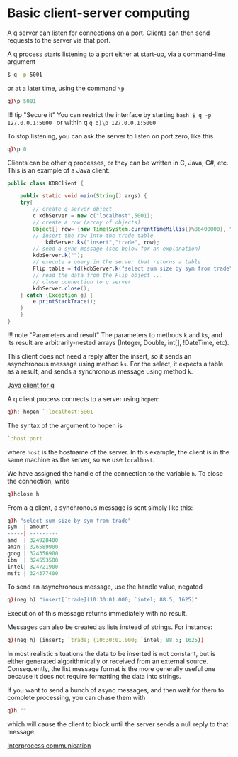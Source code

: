 # Basic client-server computing 

A q server can listen for connections on a port. Clients can then send requests to the server via that port.

A q process starts listening to a port either at start-up, via a command-line argument
```bash
$ q -p 5001
```
or at a later time, using the command `\p`
```q
q)\p 5001
```

!!! tip "Secure it"
    You can restrict the interface by starting
    ```bash
    $ q -p 127.0.0.1:5000
    ```
    or within q
    ```q
    q)\p 127.0.0.1:5000
    ```

To stop listening, you can ask the server to listen on port zero, like this
```q
q)\p 0
```
Clients can be other q processes, or they can be written in C, Java, C\#, etc. This is an example of a Java client:
```java
public class KDBClient {

    public static void main(String[] args) {
    try{
        // create q server object
        c kdbServer = new c("localhost",5001);
        // create a row (array of objects)
        Object[] row= {new Time(System.currentTimeMillis()%86400000), "IBM", new Double(93.5), new Integer(300)};
        // insert the row into the trade table
            kdbServer.ks("insert","trade", row);
        // send a sync message (see below for an explanation)
        kdbServer.k("");
        // execute a query in the server that returns a table
        Flip table = td(kdbServer.k("select sum size by sym from trade"));
        // read the data from the Flip object ...
        // close connection to q server
        kdbServer.close();
    } catch (Exception e) {
        e.printStackTrace();
    }
    }
}
```

!!! note "Parameters and result"
    The parameters to methods `k` and `ks`, and its result are arbitrarily-nested arrays (Integer, Double, int[], !DateTime, etc).

This client does not need a reply after the insert, so it sends an asynchronous message using method `ks`. For the select, it expects a table as a result, and sends a synchronous message using method `k`. 

<i class="fa fa-hand-o-right"></i> [Java client for q](/interfaces/java-client-for-q)

A q client process connects to a server using `hopen`:
```q
q)h: hopen `:localhost:5001
```
The syntax of the argument to hopen is
```q
`:host:port
```
where `host` is the hostname of the server. In this example, the client is in the same machine as the server, so we use `localhost`.

We have assigned the handle of the connection to the variable `h`. To close the connection, write
```q
q)hclose h
```
From a q client, a synchronous message is sent simply like this:
```q
q)h "select sum size by sym from trade"
sym  | amount
-----| ---------
amd  | 324928400
amzn | 326589900
goog | 324356900
ibm  | 324553500
intel| 324721900
msft | 324377400
```
To send an asynchronous message, use the handle value, negated
```q
q)(neg h) "insert[`trade](10:30:01.000; `intel; 88.5; 1625)"
```
Execution of this message returns immediately with no result.

Messages can also be created as lists instead of strings. For instance:
```q
q)(neg h) (insert; `trade; (10:30:01.000; `intel; 88.5; 1625))
```
In most realistic situations the data to be inserted is not constant, but is either generated algorithmically or received from an external source. Consequently, the list message format is the more generally useful one because it does not require formatting the data into strings.

If you want to send a bunch of async messages, and then wait for them to complete processing, you can chase them with
```q
q)h ""
```
which will cause the client to block until the server sends a null reply to that message.

<i class="fa fa-hand-o-right"></i> [Interprocess communication](ipc)
<!--FIXME Consider merging these articles-->
